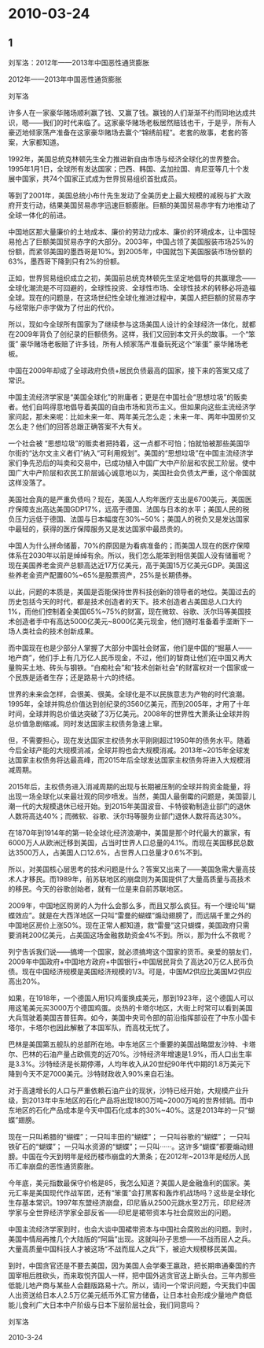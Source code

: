 # 2010-03-24

## 1

刘军洛：2012年——2013年中国恶性通货膨胀

2012年——2013年中国恶性通货膨胀

刘军洛

许多人在一家豪华赌场顺利赢了钱、又赢了钱。赢钱的人们渐渐不约而同地达成共识，嗯——我们的时代来临了。这家豪华赌场老板居然赔钱也干，于是乎，所有人豪迈地倾家荡产准备在这家豪华赌场去赢个“锦绣前程”。老套的故事，老套的答案，大家都知道。

1992年，美国总统克林顿先生全力推进新自由市场与经济全球化的世界整合。1995年1月1日，全球所有发达国家；巴西、韩国、孟加拉国、肯尼亚等几十个发展中国家，共74个国家正式成为世界贸易组织首批成员。

等到了2001年，美国总统小布什先生发动了全美历史上最大规模的减税与扩大政府开支行动，结果美国贸易赤字迅速巨额膨胀。巨额的美国贸易赤字有力地推动了全球一体化的前进。

中国地区那大量廉价的土地成本、廉价的劳动力成本、廉价的环境成本，让中国轻易抢占了巨额美国贸易赤字的大部分。2003年，中国占领了美国服装市场25%的份额，而紧邻美国的墨西哥是10%。到2005年，中国就包下美国服装市场份额的63%，墨西哥下降到只有2%的份额。

正如，世界贸易组织成立之初，美国前总统克林顿先生坚定地倡导的共赢理念——全球化潮流是不可回避的，全球性投资、全球性市场、全球性技术的转移必将造福全球。现在的问题是，在这场世纪性全球化推进过程中，美国人把巨额的贸易赤字与经常账户赤字做为了付出的代价。

所以，现如今全球所有国家为了继续参与这场美国人设计的全球经济一体化，就都在2009年背负了创纪录的巨额债务。这样，我们又回到本文开头的故事。一个“笨蛋” 豪华赌场老板赔了许多钱，所有人倾家荡产准备玩死这个“笨蛋” 豪华赌场老板。

中国在2009年却成了全球政府负债+居民负债最高的国家，接下来的答案又成了常识。

中国主流经济学家是“美国全球化”的附庸者；更是在中国社会“思想垃圾”的贩卖者。他们自鸣得意地倡导着美国的自由市场和货币主义。但如果向这些主流经济学家问起，那未来呢：比如未来一年、两年美元怎么走；未来一年、两年中国房价又怎么走？他们的回答总跟正确答案不大有关。

一个社会被 “思想垃圾”的贩卖者把持着，这一点都不可怕；怕就怕被那些美国华尔街的“达尔文主义者们”纳入“可利用规划”。美国的“思想垃圾”在中国主流经济学家们争先恐后的叫卖和交易中，已成功植入中国广大中产阶层和农民工阶层。使中国广大中产阶层和农民工阶层诚心诚意地以为，美国社会负债太严重，这个帝国就这样没落了。

美国社会真的是严重负债吗？现在，美国人人均年医疗支出是6700美元，美国医疗保障支出高达美国GDP17%，远高于德国、法国与日本的水平；美国人民的税负压力远低于德国、法国与日本幅度在30%~50%；美国人的税负又是发达国家中最轻的，获得的医疗保障服务又是发达国家中最昂贵的。

中国人为什么拼命储蓄，70%的原因是为看病准备的；而美国人现在的医疗保障体系在2030年以前是绰绰有余。所以，我们怎么能笨到相信美国人没有储蓄呢？现在美国养老金资产总额高达近17万亿美元，高于美国15万亿美元GDP。美国这些养老金资产配置60%~65%是股票资产，25%是长期债券。

以此，问题的本质是，美国是否能保持世界科技创新的领导者的地位。美国过去的历史包括今天的时代，都是技术创造者的天下。技术创造者占美国总人口大约1%，而他们控制着全美国65%~75%的财富，现在微软、谷歌、沃尔玛等美国技术创造者手中有高达5000亿美元~8000亿美元现金，他们随时准备着手垄断下一场人类社会的技术创新成果。

而中国现在也是少部分人掌握了大部分中国社会财富，他们是中国的“掘墓人——地产商”，他们手上有几万亿人民币现金，不过，他们的智商让他们在中国又再大量购买土地、砖头与钢铁。“白痴社会”和“技术创新社会”的财富权对一个国家或一个民族是适者生存；还是路易十六的终结。

世界的未来会怎样，会很美、很美。全球化是不以民族意志为产物的时代浪潮。1995年，全球并购总价值达到创纪录的3560亿美元，而到2005年，才用了十年时间，全球并购总价值达突破了3万亿美元。2008年的世界性大萧条让全球并购总价值急剧缩减。同时发达国家主权债务急速上窜。

但，不需要担心，现在发达国家主权债务水平刚刚超过1950年的债务水平。随着今后全球产能的大规模消减，全球并购也会大规模消减。2013年~2015年全球发达国家主权债务将达最高峰，而2015年后全球发达国家主权债务将进入大规模消减周期。

2015年后，主权债务进入消减周期的出现与长期被压制的全球并购资金能量，将出现一场全球化以来最壮观的同步喷发。当然，美国人最倒霉的问题是，美国婴儿潮一代的大规模退休已经开始。到2015年美国波音、卡特彼勒制造业部门的退休人数将高达40%；而微软、谷歌、沃尔玛等服务业部门退休人数将高达30%。

在1870年到1914年的第一轮全球化经济浪潮中，美国是那个时代最大的赢家，有6000万人从欧洲迁移到美国，占当时世界人口总量的4.1%。而现在美国移民总数达3500万人，占美国人口12.6%，占世界人口总量才0.6%不到。

所以，对美国核心层思考的技术问题是什么？答案又出来了——美国急需大量高技术人才移民。而1989年，前苏联地区的崩盘则为美国提供了大量高质量与高技术的移民。今天的谷歌创始者，就有一位是来自前苏联地区。

2009年，中国地区购房的人为什么会那么多，而且又那么疯狂。有一个理论叫“蝴蝶效应”。就是在大西洋地区一只叫“雷曼的蝴蝶”煽动翅膀了，而远隔千里之外的中国地区房价上涨50%。现在正常人都知道，救“雷曼”这只蝴蝶，美国政府只需要消耗200亿美元，占美国这场金融救助资金4%不到。所以，那为什么不救呢？

列宁告诉我们说——搞垮一个国家，就必须搞垮这个国家的货币。亲爱的朋友们，2009年中国政府+中国地方政府+中国银行+中国居民背负了高达20万亿人民币负债。现在中国经济规模是美国经济规模的1/3。可是，中国M2供应比美国M2供应高出20%。

如果，在1918年，一个德国人用1只鸡蛋换成美元，那到1923年，这个德国人可以用这笔美元买3000万个德国鸡蛋。炎热的卡塔尔地区，大街上时常可以看到美国大兵驾驶着美国吉普狂奔。如今，美国中央司令部的前沿指挥部设在了中东小国卡塔尔，卡塔尔也因此解散了本国军队，而高枕无忧了。

巴林是美国第五舰队的总部所在地。中东地区三个重要的美国战略盟友沙特、卡塔尔、巴林的石油产量占欧佩克的近70%。沙特经济年增速是1.9%，而人口出生率是3.3%。沙特经济是长期停滞，人均年收入从20世纪90年代中期的1.8万美元下降到今天不足7000美元。沙特财政收入90%来自石油。

对于高速增长的人口与严重依赖石油产业的现状，沙特已经开始，大规模产业升级，到2013年中东地区的石化产品将出现1800万吨~2000万吨的世界倾销。而中东地区的石化产品成本是今天中国石化成本的30%~40%。这是2013年的一只“蝴蝶”翅膀。

现在一只叫希腊的“蝴蝶”；一只叫丰田的“蝴蝶”； 一只叫谷歌的“蝴蝶”； 一只叫铁矿石的“蝴蝶”； 一只叫水资源的“蝴蝶”；一只叫······。这许多“蝴蝶”都要煽动翅膀。中国在今天到明年是经历楼市崩盘的大萧条；在2012年~2013年是经历人民币汇率崩盘的恶性通货膨胀。

今年底，美元指数最保守价格是85，我怎么知道？美国人是金融渔利的国家。美元汇率是美国现代作战军团，还有“笨蛋”会打黑客和轰炸机战场吗？这些是全球化生存基本常识。1997年东盟经济崩盘，印尼盾从2500元跳水至2万元，印尼经济学家与全世界经济学家全部反省——印尼是裙带资本与社会腐败出的问题。

中国主流经济学家到时，也会大谈中国裙带资本与中国社会腐败出的问题。到时，美国中情局再推几个大陆版的“阿扁”出现。这就叫孙子思想——不战而屈人之兵。大量高质量中国科技人才被这场“不战而屈人之兵”下，被迫大规模移民美国。

到时，中国贪官还是不要去美国，因为美国人会学秦王嬴政，把长期串通秦国的齐国宰相后胜砍头，而来取悦齐国人一样，把中国外逃贪官送上断头台。三年内那些低能儿地产商与某些人会翻版路易十六。所以，请问一个常识问题，今天我们中国人出资送给日本人2.5万亿美元纸币外汇官方储备，让日本社会形成少量地产商低能儿食利广大日本中产阶级与日本下层阶层社会，我们同意吗？

刘军洛

2010-3-24

